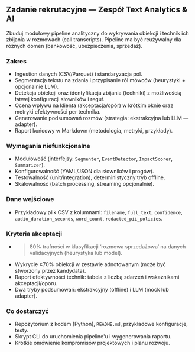 ## Zadanie rekrutacyjne — Zespół Text Analytics & AI
Zbuduj modułowy pipeline analityczny do wykrywania obiekcji i technik ich zbijania w rozmowach (call transcripts). Pipeline ma być reużywalny dla różnych domen (bankowość, ubezpieczenia, sprzedaż).

### Zakres
- Ingestion danych (CSV/Parquet) i standaryzacja pól.
- Segmentacja tekstu na zdania i przypisanie ról mówców (heurystyki + opcjonalnie LLM).
- Detekcja obiekcji oraz identyfikacja zbijania (techniki) z możliwością łatwej konfiguracji słowników i reguł.
- Ocena wpływu na klienta (akceptacja/opór) w krótkim oknie oraz metryki efektywności per technika.
- Generowanie podsumowań rozmów (strategia: ekstrakcyjna lub LLM — adapter).
- Raport końcowy w Markdown (metodologia, metryki, przykłady).

### Wymagania niefunkcjonalne
- Modułowość (interfejsy: `Segmenter`, `EventDetector`, `ImpactScorer`, `Summarizer`).
- Konfigurowalność (YAML/JSON dla słowników i progów).
- Testowalność (unit/integration), deterministyczny tryb offline.
- Skalowalność (batch processing, streaming opcjonalnie).

### Dane wejściowe
- Przykładowy plik CSV z kolumnami: `filename`, `full_text`, `confidence`, `audio_duration_seconds`, `word_count`, `redacted_pii_policies`.

### Kryteria akceptacji
- >80% trafności w klasyfikacji ‘rozmowa sprzedażowa’ na danych validacyjnych (heurystyka lub model).
- Wykrycie ≥70% obiekcji w zestawie adnotowanym (może być stworzony przez kandydata).
- Raport efektywności technik: tabela z liczbą zdarzeń i wskaźnikami akceptacji/oporu.
- Dwa tryby podsumowań: ekstrakcyjny (offline) i LLM (mock lub adapter).

### Co dostarczyć
- Repozytorium z kodem (Python), `README.md`, przykładowe konfiguracje, testy.
- Skrypt CLI do uruchomienia pipeline'u i wygenerowania raportu.
- Krótkie omówienie kompromisów projektowych i planu rozwoju.

